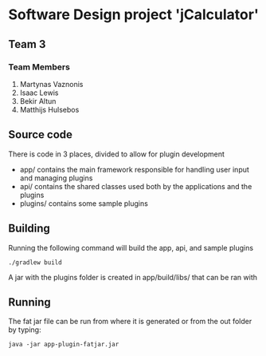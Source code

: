# Software Design project 'jCalculator'
## Team 3

### Team Members

1. Martynas Vaznonis
2. Isaac Lewis
3. Bekir Altun
4. Matthijs Hulsebos

## Source code
There is code in 3 places, divided to allow for plugin development

* app/ contains the main framework responsible for handling user input and managing plugins
* api/ contains the shared classes used both by the applications and the plugins
* plugins/ contains some sample plugins

## Building
Running the following command will build the app, api, and sample plugins

    ./gradlew build

A jar with the plugins folder is created in app/build/libs/ that can be ran with

## Running
The fat jar file can be run from where it is generated or from the out folder by typing:

    java -jar app-plugin-fatjar.jar
  
